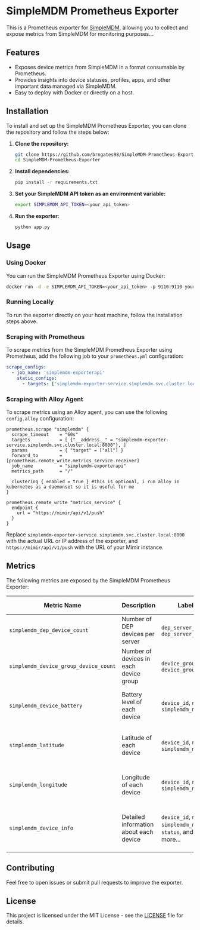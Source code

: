 
# SimpleMDM Prometheus Exporter

This is a Prometheus exporter for [SimpleMDM](https://simplemdm.com/), allowing you to collect and expose metrics from SimpleMDM for monitoring purposes...

## Features

- Exposes device metrics from SimpleMDM in a format consumable by Prometheus.
- Provides insights into device statuses, profiles, apps, and other important data managed via SimpleMDM.
- Easy to deploy with Docker or directly on a host.

## Installation

To install and set up the SimpleMDM Prometheus Exporter, you can clone the repository and follow the steps below:

1. **Clone the repository:**
   ```bash
   git clone https://github.com/brngates98/SimpleMDM-Prometheus-Exporter.git
   cd SimpleMDM-Prometheus-Exporter
   ```

2. **Install dependencies:**
   ```bash
   pip install -r requirements.txt
   ```

3. **Set your SimpleMDM API token as an environment variable:**
   ```bash
   export SIMPLEMDM_API_TOKEN=<your_api_token>
   ```

4. **Run the exporter:**
   ```bash
   python app.py
   ```

## Usage

### Using Docker

You can run the SimpleMDM Prometheus Exporter using Docker:

```bash
docker run -d -e SIMPLEMDM_API_TOKEN=<your_api_token> -p 9110:9110 your-docker-image
```

### Running Locally

To run the exporter directly on your host machine, follow the installation steps above.

### Scraping with Prometheus

To scrape metrics from the SimpleMDM Prometheus Exporter using Prometheus, add the following job to your `prometheus.yml` configuration:

```yaml
scrape_configs:
  - job_name: 'simplemdm-exporterapi'
    static_configs:
      - targets: ['simplemdm-exporter-service.simplemdm.svc.cluster.local:8000']
```

### Scraping with Alloy Agent

To scrape metrics using an Alloy agent, you can use the following `config.alloy` configuration:

```hcl
prometheus.scrape "simplemdm" {
  scrape_timeout    = "60s"
  targets           = [ {"__address__" = "simplemdm-exporter-service.simplemdm.svc.cluster.local:8000"}, ]
  params            = { "target" = ["all"] }
  forward_to        = [prometheus.remote_write.metrics_service.receiver]
  job_name          = "simplemdm-exporterapi"
  metrics_path      = "/"

  clustering { enabled = true } #this is optional, i run alloy in kubernetes as a daemonset so it is useful for me
}

prometheus.remote_write "metrics_service" {
  endpoint {
    url = "https://mimir/api/v1/push"
  }
}
```

Replace `simplemdm-exporter-service.simplemdm.svc.cluster.local:8000` with the actual URL or IP address of the exporter, and `https://mimir/api/v1/push` with the URL of your Mimir instance.

## Metrics

The following metrics are exposed by the SimpleMDM Prometheus Exporter:

| Metric Name                          | Description                                      | Labels                                                      | Label Values                                                   |
|--------------------------------------|--------------------------------------------------|-------------------------------------------------------------|----------------------------------------------------------------|
| `simplemdm_dep_device_count`         | Number of DEP devices per server                 | `dep_server_id`, `dep_server_name`                           | DEP Server ID, DEP Server Name                                 |
| `simplemdm_device_group_device_count`| Number of devices in each device group           | `device_group_id`, `device_group_name`                       | Device Group ID, Device Group Name                             |
| `simplemdm_device_battery`           | Battery level of each device                     | `device_id`, `name`, `simplemdm_name`                        | Device ID, Device Name, SimpleMDM Name                         |
| `simplemdm_latitude`                 | Latitude of each device                          | `device_id`, `name`, `simplemdm_name`                        | Device ID, Device Name, SimpleMDM Name                         |
| `simplemdm_longitude`                | Longitude of each device                         | `device_id`, `name`, `simplemdm_name`                        | Device ID, Device Name, SimpleMDM Name                         |
| `simplemdm_device_info`              | Detailed information about each device           | `device_id`, `name`, `simplemdm_name`, `status`, and more... | Various attributes and relationships of the device             |

## Contributing

Feel free to open issues or submit pull requests to improve the exporter.

## License

This project is licensed under the MIT License - see the [LICENSE](LICENSE) file for details.
